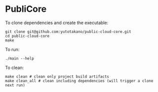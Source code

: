 # PubliCore

To clone dependencies and create the executable:

```shell
git clone git@github.com:yutotakano/public-cloud-core.git
cd public-cloud-core
make
```

To run:

```shell
./main --help
```

To clean:

```shell
make clean # clean only project build artifacts
make clean_all # clean including dependencies (will trigger a clone next run)
```

